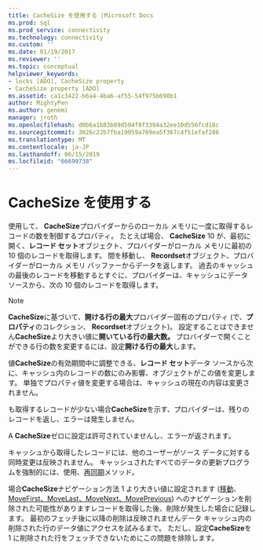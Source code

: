 ```yaml
---
title: CacheSize を使用する |Microsoft Docs
ms.prod: sql
ms.prod_service: connectivity
ms.technology: connectivity
ms.custom: ''
ms.date: 01/19/2017
ms.reviewer: ''
ms.topic: conceptual
helpviewer_keywords:
- locks [ADO], CacheSize property
- CacheSize property [ADO]
ms.assetid: ca1c3422-b6a4-4ba6-af55-54f975b698b1
author: MightyPen
ms.author: genemi
manager: jroth
ms.openlocfilehash: d0b6a1b83b09d504f8f3394a32ee10d556fcd18c
ms.sourcegitcommit: 3026c22b7fba19059a769ea5f367c4f51efaf286
ms.translationtype: MT
ms.contentlocale: ja-JP
ms.lasthandoff: 06/15/2019
ms.locfileid: "66699738"
---
```

# <a name="using-cachesize"></a>CacheSize を使用する
使用して、 **CacheSize**プロバイダーからのローカル メモリに一度に取得するレコードの数を制御するプロパティ。 たとえば場合、 **CacheSize** 10 が、最初に開く、**レコード セット**オブジェクト、プロバイダーがローカル メモリに最初の 10 個のレコードを取得します。 間を移動し、 **Recordset**オブジェクト、プロバイダーがローカル メモリ バッファーからデータを返します。 過去のキャッシュの最後のレコードを移動するとすぐに、プロバイダーは、キャッシュにデータ ソースから、次の 10 個のレコードを取得します。  
  
> [!NOTE]
>  **CacheSize**に基づいて、**開ける行の最大**プロバイダー固有のプロパティ (で、**プロパティ**のコレクション、 **Recordset**オブジェクト)。 設定することはできません**CacheSize**より大きい値に**開いている行の最大数。** プロバイダーで開くことができる行の数を変更するには、設定**開ける行の最大**します。  
  
 値**CacheSize**の有効期間中に調整できる、**レコード セット**データ ソースから次に、キャッシュ内のレコードの数にのみ影響、オブジェクトがこの値を変更します。 単独でプロパティ値を変更する場合は、キャッシュの現在の内容は変更されません。  
  
 も取得するレコードが少ない場合**CacheSize**を示す、プロバイダーは、残りのレコードを返し、エラーは発生しません。  
  
 A **CacheSize**ゼロに設定は許可されていませんし、エラーが返されます。  
  
 キャッシュから取得したレコードには、他のユーザーがソース データに対する同時変更は反映されません。 キャッシュされたすべてのデータの更新プログラムを強制的には、使用、[再同期](../../../ado/reference/ado-api/resync-method.md)メソッド。  
  
 場合**CacheSize**ナビゲーション方法 1 より大きい値に設定されます ([移動](../../../ado/reference/ado-api/move-method-ado.md)、 [MoveFirst、MoveLast、MoveNext、MovePrevious](../../../ado/reference/ado-api/movefirst-movelast-movenext-and-moveprevious-methods-ado.md)) へのナビゲーションを削除された可能性がありますレコードを取得した後、削除が発生した場合に記録します。 最初のフェッチ後に以降の削除は反映されませんデータ キャッシュ内の削除された行のデータ値にアクセスを試みるまで。 ただし、設定**CacheSize**を 1 に削除された行をフェッチできないためにこの問題を排除します。

